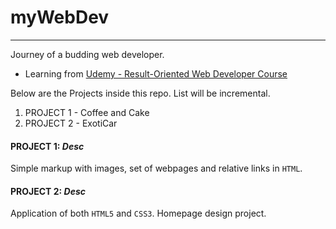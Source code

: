 # myWebDev
***
Journey of a budding web developer. 
* Learning from [Udemy - Result-Oriented Web Developer Course](https://www.udemy.com/result-oriented-web-developer-course)

Below are the Projects inside this repo. List will be incremental.

1. PROJECT 1 - Coffee and Cake
2. PROJECT 2 - ExotiCar


#### PROJECT 1: _Desc_
Simple markup with images, set of webpages and relative links in ```HTML```.

#### PROJECT 2: _Desc_
Application of both ```HTML5``` and ```CSS3```. 
Homepage design project.
